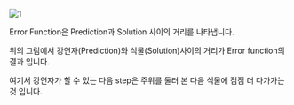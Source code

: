 ![1](https://i.imgur.com/dNT0sE9.jpg)

Error Function은 Prediction과 Solution 사이의 거리를 나타냅니다. 

위의 그림에서 강연자(Prediction)와 식물(Solution)사이의 거리가 Error function의 결과 입니다.


여기서 강연자가 할 수 있는 다음 step은 주위를 둘러 본 다음 식물에 점점 더 다가가는 것 입니다.